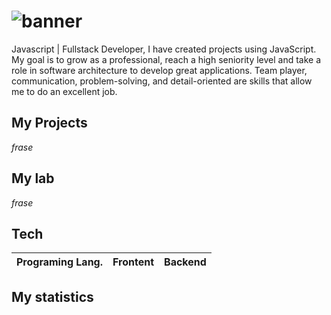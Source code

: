 # ![banner](link)

Javascript | Fullstack Developer, I have created projects using JavaScript. My goal is to grow as a professional, reach a high seniority level and take a role in software architecture to develop great applications. Team player, communication, problem-solving, and detail-oriented are skills that allow me to do an excellent job.

## My Projects
_frase_

## My lab
_frase_

## Tech
Programing Lang. | Frontent | Backend |
|---|---|---|

## My statistics

<!--- Me gusta el pan --->
